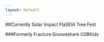 ```yaml
---
layout: default
---
```


##Currently
Solar Impact
FlaSEIA
Tree Fest

###Formerly
Fracture
Grooveshark
O2BKids
